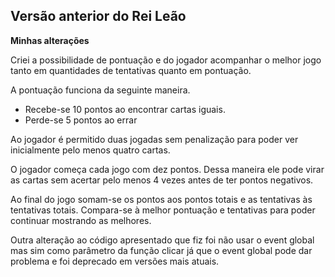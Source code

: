 ## Versão anterior do Rei Leão

**Minhas alterações**

Criei a possibilidade de pontuação e do jogador acompanhar o melhor jogo tanto em quantidades de tentativas quanto em pontuação.

A pontuação funciona da seguinte maneira.

- Recebe-se 10 pontos ao encontrar cartas iguais.
- Perde-se 5 pontos ao errar

Ao jogador é permitido duas jogadas sem penalização para poder ver inicialmente pelo menos quatro cartas.

O jogador começa cada jogo com dez pontos. Dessa maneira ele pode virar as cartas sem acertar pelo menos 4 vezes antes de ter pontos negativos.

Ao final do jogo somam-se os pontos aos pontos totais e as tentativas às tentativas totais. Compara-se à melhor pontuação e tentativas para poder continuar mostrando as melhores.

Outra alteração ao código apresentado que fiz foi não usar o event global mas sim como parâmetro da função clicar já que o event global pode dar problema e foi deprecado em versões mais atuais.